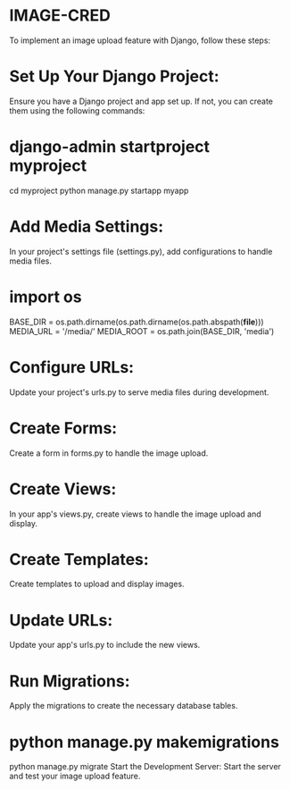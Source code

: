 # IMAGE-CRED
To implement an image upload feature with Django, follow these steps:

# Set Up Your Django Project:
Ensure you have a Django project and app set up. If not, you can create them using the following commands:

# django-admin startproject myproject
cd myproject
python manage.py startapp myapp

# Add Media Settings:
In your project's settings file (settings.py), add configurations to handle media files.

# import os
BASE_DIR = os.path.dirname(os.path.dirname(os.path.abspath(__file__)))
MEDIA_URL = '/media/'
MEDIA_ROOT = os.path.join(BASE_DIR, 'media')

# Configure URLs:
Update your project's urls.py to serve media files during development.


# Create Forms:
Create a form in forms.py to handle the image upload.

        
# Create Views:
In your app's views.py, create views to handle the image upload and display.

# Create Templates:
Create templates to upload and display images.


# Update URLs:
Update your app's urls.py to include the new views.


# Run Migrations:
Apply the migrations to create the necessary database tables.


# python manage.py makemigrations
python manage.py migrate
Start the Development Server:
Start the server and test your image upload feature.
